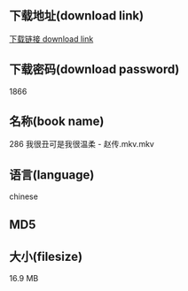 ## 下载地址(download link)
[下载链接 download link](https://voluble-croquembouche-d321dc.netlify.app/?s=286+%E6%88%91%E5%BE%88%E4%B8%91%E5%8F%AF%E6%98%AF%E6%88%91%E5%BE%88%E6%B8%A9%E6%9F%94+-+%E8%B5%B5%E4%BC%A0.mkv)

## 下载密码(download password)
1866

## 名称(book name)
286 我很丑可是我很温柔 - 赵传.mkv.mkv

## 语言(language)
chinese

## MD5


## 大小(filesize)
16.9 MB
